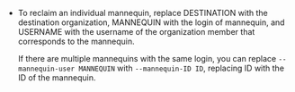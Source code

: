 - To reclaim an individual mannequin, replace DESTINATION with the destination organization, MANNEQUIN with the login of mannequin, and USERNAME with the username of the organization member that corresponds to the mannequin.

    If there are multiple mannequins with the same login, you can replace `--mannequin-user MANNEQUIN` with `--mannequin-ID ID`, replacing ID with the ID of the mannequin. 